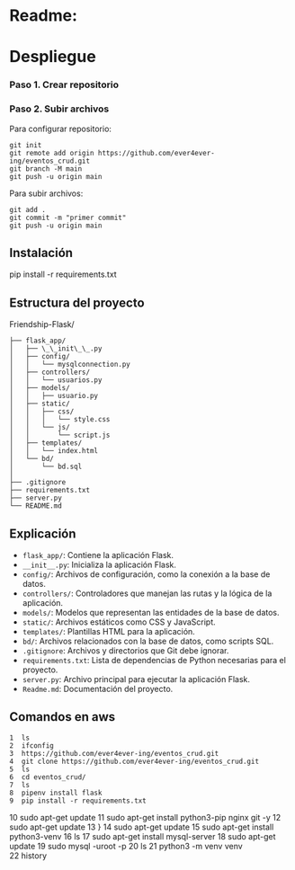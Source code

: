 # Readme:


# Despliegue
### Paso 1. Crear repositorio
### Paso 2. Subir archivos
Para configurar repositorio:
``` 
git init
git remote add origin https://github.com/ever4ever-ing/eventos_crud.git
git branch -M main
git push -u origin main
```
Para subir archivos:
```
git add .
git commit -m "primer commit"
git push -u origin main
```


## Instalación

 pip install -r requirements.txt

## Estructura del proyecto

Friendship-Flask/ 

    ├── flask_app/  
    │   ├── \_\_init\_\_.py  
    │   ├── config/ 
    │   │   └── mysqlconnection.py  
    │   ├── controllers/  
    │   │   └── usuarios.py  
    │   ├── models/  
    │   │   ├── usuario.py  
    │   ├── static/  
    │   │   ├── css/  
    │   │   │   └── style.css  
    │   │   └── js/  
    │   │       └── script.js  
    │   ├── templates/  
    │   │   └── index.html  
    │   └── bd/  
    │       └── bd.sql  
    │  
    ├── .gitignore  
    ├── requirements.txt  
    ├── server.py  
    └── README.md


## Explicación

- `flask_app/`: Contiene la aplicación Flask.
- `__init__.py`: Inicializa la aplicación Flask.
- `config/`: Archivos de configuración, como la conexión a la base de datos.
- `controllers/`: Controladores que manejan las rutas y la lógica de la aplicación.
- `models/`: Modelos que representan las entidades de la base de datos.
- `static/`: Archivos estáticos como CSS y JavaScript.
- `templates/`: Plantillas HTML para la aplicación.
- `bd/`: Archivos relacionados con la base de datos, como scripts SQL.
- `.gitignore`: Archivos y directorios que Git debe ignorar.
- `requirements.txt`: Lista de dependencias de Python necesarias para el proyecto.
- `server.py`: Archivo principal para ejecutar la aplicación Flask.
- `Readme.md`: Documentación del proyecto.



## Comandos en aws
    1  ls
    2  ifconfig
    3  https://github.com/ever4ever-ing/eventos_crud.git
    4  git clone https://github.com/ever4ever-ing/eventos_crud.git
    5  ls
    6  cd eventos_crud/
    7  ls
    8  pipenv install flask
    9  pip install -r requirements.txt 
   10  sudo apt-get update
   11  sudo apt-get install python3-pip nginx git -y
   12  sudo apt-get update
   13  }
   14  sudo apt-get update
   15  sudo apt-get install python3-venv
   16  ls
   17  sudo apt-get install mysql-server
   18  sudo apt-get update
   19  sudo mysql -uroot -p
   20  ls
   21  python3 -m venv venv  
   22  history
